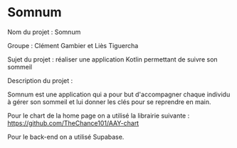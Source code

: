 # Somnum 
Nom du projet : Somnum 

Groupe : Clément Gambier et Liès Tiguercha

Sujet du projet : réaliser une application Kotlin permettant de suivre son sommeil

Description du projet : 

Somnum est une application qui a pour but d'accompagner chaque individu à gérer son sommeil et lui donner les clés pour se reprendre en main.

Pour le chart de la home page on a utilisé la librairie suivante : 
https://github.com/TheChance101/AAY-chart

Pour le back-end on a utilisé Supabase.

